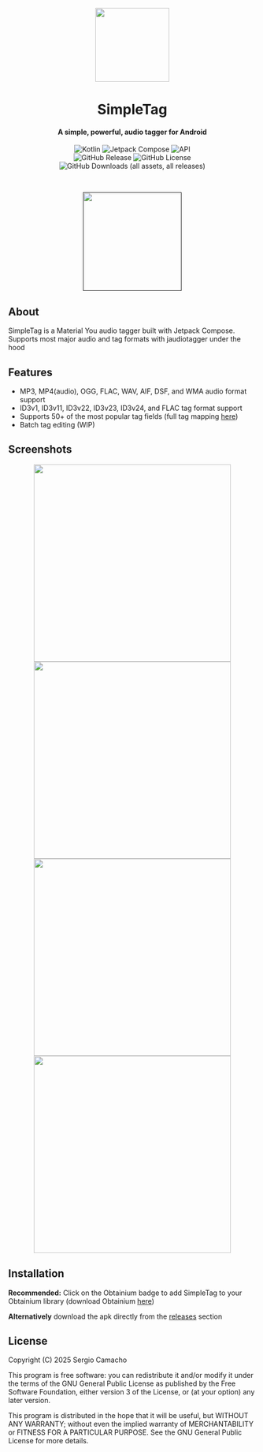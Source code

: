 <p align="center"><img src="assets/icons/icon.svg" width="150"></p>
<h1 align="center"><b>SimpleTag</b></h1>
<h4 align="center">A simple, powerful, audio tagger for Android </h4>
<p align="center">
    <img alt="Kotlin" src="https://img.shields.io/badge/Kotlin-a503fc?logo=kotlin&logoColor=white&style=for-the-badge">
    <img alt="Jetpack Compose" src="https://img.shields.io/static/v1?style=for-the-badge&message=Jetpack+Compose&color=4285F4&logo=Jetpack+Compose&logoColor=FFFFFF&label=">
    <img alt="API" src="https://img.shields.io/badge/Api%2028+-50f270?logo=android&logoColor=black&style=for-the-badge"><br>
    <img alt="GitHub Release" src="https://img.shields.io/github/v/release/sergcam/SimpleTag?color=a1168e&include_prereleases&style=for-the-badge&labelColor=700f63">
    <img alt="GitHub License" src="https://img.shields.io/github/license/sergcam/SimpleTag?style=for-the-badge&labelColor=A6572C">
    <img alt="GitHub Downloads (all assets, all releases)" src="https://img.shields.io/github/downloads/sergcam/SimpleTag/total?link=https%3A%2F%2Fgithub.com%2Fsergcam%2FSimpleTag%2Freleases&style=for-the-badge&labelColor=97790E">
</p><br>
<p align="center"><a href=""><img src="assets/badges/obtain.svg" width="200"></a></p>

## About

SimpleTag is a Material You audio tagger built with Jetpack Compose. Supports most major audio and tag formats with jaudiotagger under the hood

## Features 
- MP3, MP4(audio), OGG, FLAC, WAV, AIF, DSF, and WMA audio format support
- ID3v1, ID3v11, ID3v22, ID3v23, ID3v24, and FLAC tag format support
- Supports 50+ of the most popular tag fields (full tag mapping [here](https://www.jthink.net/jaudiotagger/tagmapping.html))
- Batch tag editing (WIP)

## Screenshots
<p align="center">
    <img src="fastlane/metadata/android/en-US/images/phoneScreenshots/1.png" width=400>
    <img src="fastlane/metadata/android/en-US/images/phoneScreenshots/2.png" width=400>
    <img src="fastlane/metadata/android/en-US/images/phoneScreenshots/3.png" width=400>
    <img src="fastlane/metadata/android/en-US/images/phoneScreenshots/4.png" width=400>

</p>

## Installation
**Recommended:** Click on the Obtainium badge to add SimpleTag to your Obtainium library (download Obtainium [here](https://obtainium.imranr.dev/))

**Alternatively** download the apk directly from the [releases](https://github.com/sergcam/SimpleTag/releases) section

## License
Copyright (C) 2025  Sergio Camacho

This program is free software: you can redistribute it and/or modify
it under the terms of the GNU General Public License as published by
the Free Software Foundation, either version 3 of the License, or
(at your option) any later version.

This program is distributed in the hope that it will be useful,
but WITHOUT ANY WARRANTY; without even the implied warranty of
MERCHANTABILITY or FITNESS FOR A PARTICULAR PURPOSE.  See the
GNU General Public License for more details.
